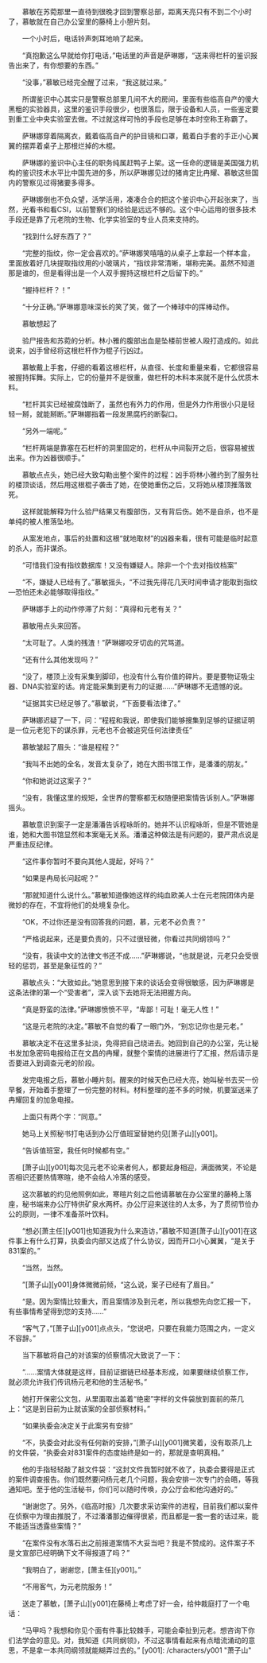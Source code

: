 　　慕敏在苏菀那里一直待到很晚才回到警察总部，距离天亮只有不到二个小时了，慕敏就在自己办公室里的藤椅上小憩片刻。

　　一个小时后，电话铃声刺耳地响了起来。

　　“真抱歉这么早就给你打电话，”电话里的声音是萨琳娜，“送来得栏杆的鉴识报告出来了，有你想要的东西。”

　　“没事，”慕敏已经完全醒了过来，“我这就过来。”

　　所谓鉴识中心其实只是警察总部里几间不大的房间，里面有些临高自产的傻大黑粗的实验器具，这里的鉴识手段很少，也很落后，限于设备和人员，一些鉴定要到重工业中央实验室去做。不过就这样可怜的手段也足够在本时空称王称霸了。

　　萨琳娜穿着隔离衣，戴着临高自产的护目镜和口罩，戴着白手套的手正小心翼翼的摆弄着桌子上那根烂掉的木棍。

　　萨琳娜的鉴识中心主任的职务纯属赶鸭子上架。这一任命的逻辑是美国强力机构的鉴识技术水平比中国先进的多，所以萨琳娜见过的猪肯定比冉耀、慕敏这些国内的警察见过得猪要多得多。

　　萨琳娜倒也不负众望，活学活用，凑凑合合的把这个鉴识中心开起张来了，当然，光看书和看CSI，以前警察们的经验是远远不够的。这个中心运用的很多技术手段还是靠了元老院的生物、化学实验室的专业人员来支持的。

　　“找到什么好东西了？”

　　“完整的指纹，你一定会喜欢的。”萨琳娜笑嘻嘻的从桌子上拿起一个样本盒，里面放着好几块提取指纹用的小玻璃片，“指纹非常清晰，堪称完美。虽然不知道那是谁的，但是看得出是一个人双手握持这根栏杆之后留下的。”

　　“握持栏杆？！”

　　“十分正确。”萨琳娜意味深长的笑了笑，做了一个棒球中的挥棒动作。

　　慕敏想起了

　　验尸报告和苏菀的分析。林小雅的腹部出血是坠楼前世被人殴打造成的。如此说来，凶手曾经将这根栏杆作为棍子行凶过。

　　慕敏戴上手套，仔细的看着这根栏杆，从直径、长度和重量来看，它都很容易被握持挥舞。实际上，它的份量并不是很重，做栏杆的木料本来就不是什么优质木料。

　　“栏杆其实已经被腐蚀断了，虽然也有外力的作用，但是外力作用很小只是轻轻一掰，就能掰断。”萨琳娜指着一段发黑腐朽的断裂口。

　　“另外一端呢。”

　　“栏杆两端是靠塞在石栏杆的洞里固定的，栏杆从中间裂开之后，很容易被拔出来。作为凶器很顺手。”

　　慕敏点点头，她已经大致勾勒出整个案件的过程：凶手将林小雅约到了服务社的楼顶谈话，然后用这根棍子袭击了她，在使她重伤之后，又将她从楼顶推落致死。

　　这样就能解释为什么验尸结果又有腹部伤，又有背后伤。她不是自杀，也不是单纯的被人推落坠地。

　　从案发地点，事后的处置和这根“就地取材”的凶器来看，很有可能是临时起意的杀人，而非谋杀。

　　“可惜我们没有指纹数据库！又没有嫌疑人。除非一个个去对指纹档案”

　　“不，嫌疑人已经有了。”慕敏摇头，“不过我先得花几天时间申请才能取到指纹―恐怕还未必能够取得指纹。”

　　萨琳娜手上的动作停滞了片刻：“真得和元老有关？”

　　慕敏用点头来回答。

　　“太可耻了。人类的残渣！”萨琳娜咬牙切齿的咒骂道。

　　“还有什么其他发现吗？”

　　“没了，楼顶上没有采集到脚印，也没有什么有价值的碎片。要是要物证吸尘器、DNA实验室的话。肯定能采集到更有力的证据……”萨琳娜不无遗憾的说。

　　“证据其实已经足够了。”慕敏说，“下面要看法律了。”

　　萨琳娜迟疑了一下，问：“程程和我说，即使我们能够搜集到足够的证据证明是一位元老犯下的谋杀罪，元老也不会被追究任何法律责任”

　　慕敏皱起了眉头：“谁是程程？”

　　“我叫不出她的全名，发音太复杂了，她在大图书馆工作，是潘潘的朋友。”

　　“你和她说过这案子？”

　　“没有，我懂这里的规矩，全世界的警察都无权随便把案情告诉别人。”萨琳娜摇头。

　　慕敏意识到案子一定是潘潘告诉程咏昕的。她并不认识程咏昕，但是不管她是谁，她和大图书馆显然和本案毫无关系。潘潘这种做法是有问题的，要严肃点说是严重违反纪律。

　　“这件事你暂时不要向其他人提起，好吗？”

　　“如果是冉局长问起呢？”

　　“那就知道什么说什么。”慕敏知道像她这样的纯血欧美人士在元老院团体内是微妙的存在，不宜将他们的处境复杂化。

　　“OK，不过你还是没有回答我的问题，慕，元老不必负责？”

　　“严格说起来，还是要负责的，只不过很轻微，你看过共同纲领吗？”

　　“没有，我读中文的法律文书还不成……”萨琳娜说，“也就是说，元老只会受很轻的惩罚，甚至是象征性的？”

　　慕敏点头：“大致如此。”她意思到接下来的谈话会变得很敏感，因为萨琳娜是这条法律的第一个“受害者”，深入谈下去她将无法把握方向。

　　“真是野蛮的法律。”萨琳娜愤愤不平，“卑鄙！可耻！毫无人性！”

　　“这是元老院的决定。”慕敏不自觉的看了一眼门外，“别忘记你也是元老。”

　　慕敏决定不在这里多扯淡，免得把自己绕进去。她回到自己的办公室，先让秘书发加急密码电报给正在文昌的冉耀，就整个案情的进展进行了汇报，然后请示是否要进入到调查元老的阶段。

　　发完电报之后，慕敏小睡片刻。醒来的时候天色已经大亮，她叫秘书去买一份早餐，开始着手整理了一份完整的材料。材料整理的差不多的时候，机要室送来了冉耀回复的加急电报。

　　上面只有两个字：“同意。”

　　她马上关照秘书打电话到办公厅值班室替她约见[萧子山][y001]。

　　“告诉值班室，我任何时候都有空。”

　　[萧子山][y001]每次见元老不论来者何人，都要起身相迎，满面微笑，不论是否相识还要热情寒暄，绝不会给人冷落的感受。

　　这次慕敏的约见他照例如此，寒暄片刻之后他请慕敏在办公室里的藤椅上落座，秘书端来办公厅特供矿泉水两杯。办公厅迎来送往的人太多，为了贯彻节俭办公的原则，一律不准备茶叶饮料。

　　“想必[萧主任][y001]也知道我为什么来造访，”慕敏不知道[萧子山][y001]在这件事上有什么打算，执委会内部又达成了什么协议，因而开口小心翼翼，“是关于831案的。”

　　“当然，当然。

　　”[萧子山][y001]身体微微前倾，“这么说，案子已经有了眉目。”

　　“是。因为案情比较重大，而且案情涉及到元老，所以我想先向您汇报一下，有些事情希望得到您的支持……”

　　“客气了，”[萧子山][y001]点点头，“您说吧，只要在我能力范围之内，一定义不容辞。”

　　当下慕敏将自己的对该案的侦察情况大致说了一下：

　　“……案情大体就是这样，目前证据链已经基本形成，如果要继续侦察工作，就必须允许我们传讯杨元老和他的生活秘书。”

　　她打开保密公文包，从里面取出盖着“绝密”字样的文件袋放到面前的茶几上：“这是到目前为止就该案的全部侦察材料。”

　　“如果执委会决定关于此案另有安排”

　　“不，执委会对此没有任何新的安排，”[萧子山][y001]微笑着，没有取茶几上的文件袋，“执委会对831案件的态度始终是如一的，那就是查明真相。”

　　他的手指轻轻敲了敲文件袋：“这封文件我暂时就不收了，执委会要得是正式的案件调查报告。你们既然要问杨元老几个问题，我会安排一次专门的会晤，等我通知吧。至于他的生活秘书，你们可以随时传唤，办公厅会和他沟通好的。”

　　“谢谢您了。另外，《临高时报》几次要求采访案件的进程，目前我们都以案件在侦察中为理由推脱了，不过潘潘那边催得很紧，而且都是一套一套的话过来，能不能适当透露些案情？”

　　“在案件没有水落石出之前报道案情不大妥当吧？我是不赞成的。这件案子不是文宣部已经明确下文不得报道了吗？”

　　“我明白了，谢谢您，[萧主任][y001]。”

　　“不用客气，为元老院服务！”

　　送走了慕敏，[萧子山][y001]在藤椅上考虑了好一会，给仲裁庭打了一个电话：

　　“马甲吗？我想和你见个面有件事比较棘手，可能会牵扯到元老。想咨询下你们法学会的意见。对，我知道《共同纲领》，不过这事情看起来有点暗流涌动的意思，不是拿一本共同纲领就能糊弄过去的。”
[y001]: /characters/y001 "萧子山"
